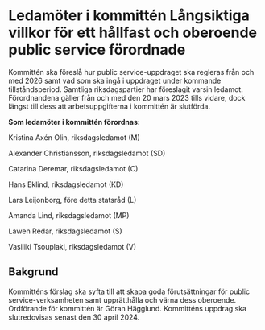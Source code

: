 # Ledamöter i kommittén Långsiktiga villkor för ett hållfast och oberoende public service förordnade

Kommittén ska föreslå hur public service\-uppdraget ska regleras från och med 2026 samt vad som ska ingå i uppdraget under kommande tillståndsperiod. Samtliga riksdagspartier har föreslagit varsin ledamot. Förordnandena gäller från och med den 20 mars 2023 tills vidare, dock längst till dess att arbetsuppgifterna i kommittén är slutförda.

**Som ledamöter i kommittén förordnas:**

Kristina Axén Olin, riksdagsledamot (M)

Alexander Christiansson, riksdagsledamot (SD)

Catarina Deremar, riksdagsledamot (C)

Hans Eklind, riksdagsledamot (KD)

Lars Leijonborg, före detta statsråd (L)

Amanda Lind, riksdagsledamot (MP)

Lawen Redar, riksdagsledamot (S)

Vasiliki Tsouplaki, riksdagsledamot (V)

## Bakgrund

Kommitténs förslag ska syfta till att skapa goda förutsättningar för public service\-verksamheten samt upprätthålla och värna dess oberoende. Ordförande för kommittén är Göran Hägglund. Kommitténs uppdrag ska slutredovisas senast den 30 april 2024\.
